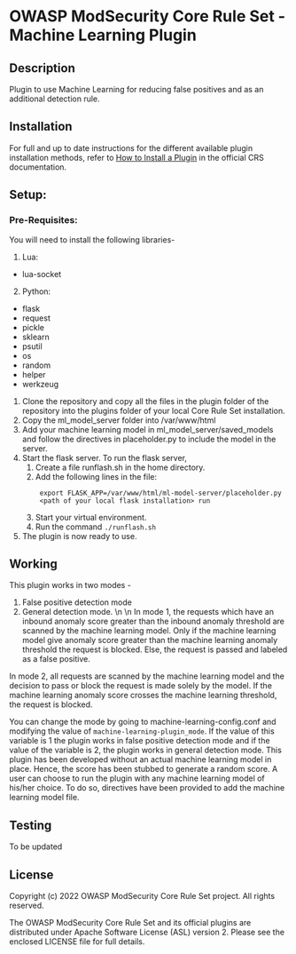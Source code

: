 # OWASP ModSecurity Core Rule Set - Machine Learning Plugin

## Description

Plugin to use Machine Learning for reducing false positives and as an additional detection rule.

## Installation

For full and up to date instructions for the different available plugin
installation methods, refer to [How to Install a Plugin](https://coreruleset.org/docs/concepts/plugins/#how-to-install-a-plugin)
in the official CRS documentation.

## Setup:

### Pre-Requisites:
You will need to install the following libraries-

1.  Lua: 
- lua-socket

2. Python: 
- flask
- request 
- pickle 
- sklearn
- psutil
- os
- random
- helper
- werkzeug

1. Clone the repository and copy all the files in the plugin folder of the repository into the plugins folder of your local Core Rule Set installation.
2. Copy the ml_model_server folder into /var/www/html
3. Add your machine learning model in ml_model_server/saved_models and follow the directives in placeholder.py to include the model in the server.
4. Start the flask server. To run the flask server, 
   1. Create a file runflash.sh in the home directory.
   2. Add the following lines in the file:
      ```
       export FLASK_APP=/var/www/html/ml-model-server/placeholder.py
       <path of your local flask installation> run
      ```
   3. Start your virtual environment.
   4. Run the command ``` ./runflash.sh ```
5. The plugin is now ready to use.

## Working

This plugin works in two modes - 
1. False positive detection mode
2. General detection mode.
\n \n
In mode 1, the requests which have an inbound anomaly score greater than the inbound anomaly threshold are scanned by the machine learning model. Only if the machine learning model give anomaly score greater than the machine learning anomaly threshold the request is blocked. Else, the request is passed and labeled as a false positive.

In mode 2, all requests are scanned by the machine learning model and the decision to pass or block the request is made solely by the model. If the machine learning anomaly score crosses the machine learning threshold, the request is blocked.

You can change the mode by going to machine-learning-config.conf and modifying the value of ```machine-learning-plugin_mode```. If the value of this variable is 1 the plugin works in false positive detection mode and if the value of the variable is 2, the plugin works in general detection mode.
This plugin has been developed without an actual machine learning model in place. Hence, the score has been stubbed to generate a random score. A user can choose to run the plugin with any machine learning model of his/her choice. To do so, directives have been provided to add the machine learning model file.

## Testing

To be updated

## License

Copyright (c) 2022 OWASP ModSecurity Core Rule Set project. All rights reserved.

The OWASP ModSecurity Core Rule Set and its official plugins are distributed
under Apache Software License (ASL) version 2. Please see the enclosed LICENSE
file for full details.
